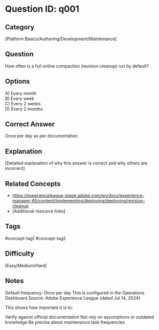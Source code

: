 # Question ID: q001

## Category
[Platform Basics/Authoring/Development/Maintenance]

## Question
How often is a full online compaction (revision cleanup) run by default?

## Options
A) Every month  <br /> 
B) Every week  <br /> 
C) Every 2 weeks  <br /> 
D) Every 2 months  <br /> 

## Correct Answer
Once per day as per documentation

## Explanation
[Detailed explanation of why this answer is correct and why others are incorrect]

## Related Concepts
- https://experienceleague-stage.adobe.com/en/docs/experience-manager-65/content/implementing/deploying/deploying/revision-cleanup
- [Additional resource links]

## Tags
#concept-tag1 #concept-tag2

## Difficulty
[Easy/Medium/Hard]

## Notes
Default frequency: Once per day
This is configured in the Operations Dashboard
Source: Adobe Experience League (dated Jul 14, 2024)

This shows how important it is to:

Verify against official documentation
Not rely on assumptions or outdated knowledge
Be precise about maintenance task frequencies